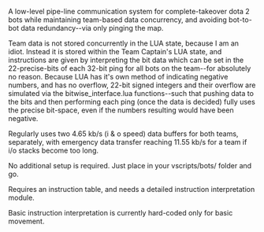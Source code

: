 A low-level pipe-line communication system for complete-takeover dota 2 bots while maintaining team-based data concurrency, and avoiding bot-to-bot data redundancy--via only pinging the map.

Team data is not stored concurrently in the LUA state, because I am an idiot. Instead it is stored within the Team Captain's LUA state, and instructions are given by interpreting the bit data which can be set in the 22-precise-bits of each 32-bit ping for all bots on the team--for absolutely no reason. Because LUA has it's own method of indicating negative numbers, and has no overflow, 22-bit signed integers and their overflow are simulated via the bitwise_interface.lua functions--such that pushing data to the bits and then performing each ping (once the data is decided) fully uses the precise bit-space, even if the numbers resulting would have been negative.

Regularly uses two 4.65 kb/s (i & o speed) data buffers for both teams, separately, with emergency data transfer reaching 11.55 kb/s for a team if i/o stacks become too long.

No additional setup is required. Just place in your vscripts/bots/ folder and go.

Requires an instruction table, and needs a detailed instruction interpretation module.

Basic instruction interpretation is currently hard-coded only for basic movement.
